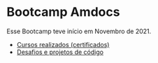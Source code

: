 # Bootcamp Amdocs

Esse Bootcamp teve início em Novembro de 2021.

- [Cursos realizados (certificados)](./cursos)
- [Desafios e projetos de código](./projetos)

